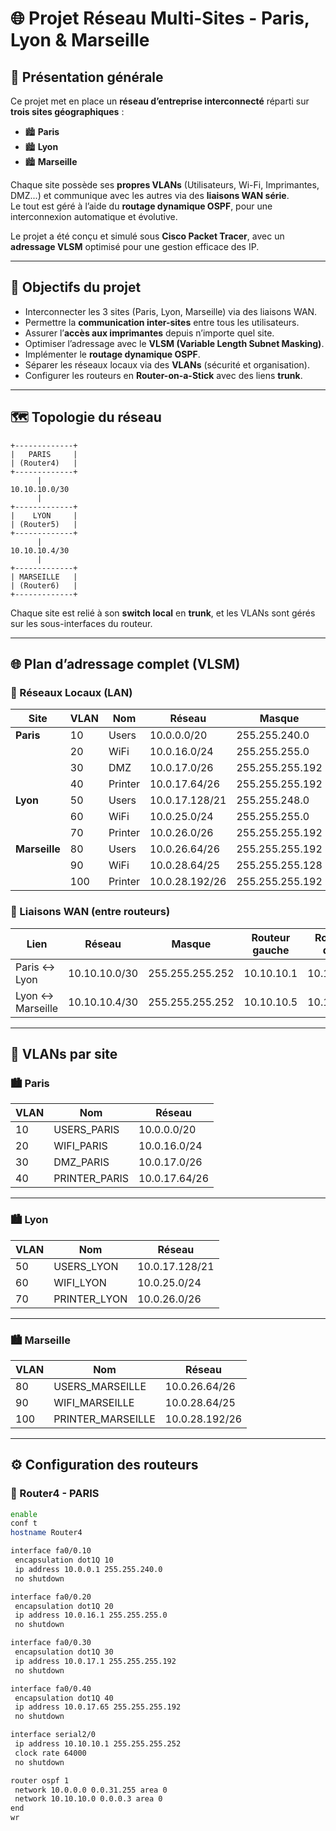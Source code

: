 # 🌐 Projet Réseau Multi-Sites - Paris, Lyon & Marseille

## 🧭 Présentation générale

Ce projet met en place un **réseau d’entreprise interconnecté** réparti sur **trois sites géographiques** :
- 🏙️ **Paris**
- 🏙️ **Lyon**
- 🏙️ **Marseille**

Chaque site possède ses **propres VLANs** (Utilisateurs, Wi-Fi, Imprimantes, DMZ...) et communique avec les autres via des **liaisons WAN série**.  
Le tout est géré à l’aide du **routage dynamique OSPF**, pour une interconnexion automatique et évolutive.

Le projet a été conçu et simulé sous **Cisco Packet Tracer**, avec un **adressage VLSM** optimisé pour une gestion efficace des IP.

---

## 🎯 Objectifs du projet

- Interconnecter les 3 sites (Paris, Lyon, Marseille) via des liaisons WAN.  
- Permettre la **communication inter-sites** entre tous les utilisateurs.  
- Assurer l’**accès aux imprimantes** depuis n’importe quel site.  
- Optimiser l’adressage avec le **VLSM (Variable Length Subnet Masking)**.  
- Implémenter le **routage dynamique OSPF**.  
- Séparer les réseaux locaux via des **VLANs** (sécurité et organisation).  
- Configurer les routeurs en **Router-on-a-Stick** avec des liens **trunk**.

---

## 🗺️ Topologie du réseau

    +-------------+
    |   PARIS     |
    | (Router4)   |
    +-------------+
          |
    10.10.10.0/30
          |
    +-------------+
    |    LYON     |
    | (Router5)   |
    +-------------+
          |
    10.10.10.4/30
          |
    +-------------+
    | MARSEILLE   |
    | (Router6)   |
    +-------------+

Chaque site est relié à son **switch local** en **trunk**, et les VLANs sont gérés sur les sous-interfaces du routeur.

---

## 🌐 Plan d’adressage complet (VLSM)

### 🔸 Réseaux Locaux (LAN)

| Site | VLAN | Nom | Réseau | Masque | Gateway |
|------|------|-----|---------|---------|----------|
| **Paris** | 10 | Users | 10.0.0.0/20 | 255.255.240.0 | 10.0.0.1 |
|  | 20 | WiFi | 10.0.16.0/24 | 255.255.255.0 | 10.0.16.1 |
|  | 30 | DMZ | 10.0.17.0/26 | 255.255.255.192 | 10.0.17.1 |
|  | 40 | Printer | 10.0.17.64/26 | 255.255.255.192 | 10.0.17.65 |
| **Lyon** | 50 | Users | 10.0.17.128/21 | 255.255.248.0 | 10.0.17.129 |
|  | 60 | WiFi | 10.0.25.0/24 | 255.255.255.0 | 10.0.25.1 |
|  | 70 | Printer | 10.0.26.0/26 | 255.255.255.192 | 10.0.26.1 |
| **Marseille** | 80 | Users | 10.0.26.64/26 | 255.255.255.192 | 10.0.26.65 |
|  | 90 | WiFi | 10.0.28.64/25 | 255.255.255.128 | 10.0.28.65 |
|  | 100 | Printer | 10.0.28.192/26 | 255.255.255.192 | 10.0.28.193 |

### 🔸 Liaisons WAN (entre routeurs)

| Lien | Réseau | Masque | Routeur gauche | Routeur droit |
|------|---------|---------|----------------|----------------|
| Paris ↔ Lyon | 10.10.10.0/30 | 255.255.255.252 | 10.10.10.1 | 10.10.10.2 |
| Lyon ↔ Marseille | 10.10.10.4/30 | 255.255.255.252 | 10.10.10.5 | 10.10.10.6 |

---

## 🧱 VLANs par site

### 🏙️ Paris
| VLAN | Nom | Réseau |
|------|------|----------|
| 10 | USERS_PARIS | 10.0.0.0/20 |
| 20 | WIFI_PARIS | 10.0.16.0/24 |
| 30 | DMZ_PARIS | 10.0.17.0/26 |
| 40 | PRINTER_PARIS | 10.0.17.64/26 |

---

### 🏙️ Lyon
| VLAN | Nom | Réseau |
|------|------|----------|
| 50 | USERS_LYON | 10.0.17.128/21 |
| 60 | WIFI_LYON | 10.0.25.0/24 |
| 70 | PRINTER_LYON | 10.0.26.0/26 |

---

### 🏙️ Marseille
| VLAN | Nom | Réseau |
|------|------|----------|
| 80 | USERS_MARSEILLE | 10.0.26.64/26 |
| 90 | WIFI_MARSEILLE | 10.0.28.64/25 |
| 100 | PRINTER_MARSEILLE | 10.0.28.192/26 |

---

## ⚙️ Configuration des routeurs

### 📍 Router4 - PARIS
```bash
enable
conf t
hostname Router4

interface fa0/0.10
 encapsulation dot1Q 10
 ip address 10.0.0.1 255.255.240.0
 no shutdown

interface fa0/0.20
 encapsulation dot1Q 20
 ip address 10.0.16.1 255.255.255.0
 no shutdown

interface fa0/0.30
 encapsulation dot1Q 30
 ip address 10.0.17.1 255.255.255.192
 no shutdown

interface fa0/0.40
 encapsulation dot1Q 40
 ip address 10.0.17.65 255.255.255.192
 no shutdown

interface serial2/0
 ip address 10.10.10.1 255.255.255.252
 clock rate 64000
 no shutdown

router ospf 1
 network 10.0.0.0 0.0.31.255 area 0
 network 10.10.10.0 0.0.0.3 area 0
end
wr
